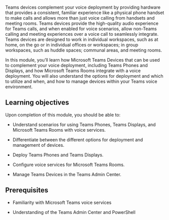 Teams devices complement your voice deployment by providing hardware that provides a consistent, familiar experience like a physical phone handset to make calls and allows more than just voice calling from handsets and meeting rooms. Teams devices provide the high-quality audio experience for Teams calls, and when enabled for voice scenarios, allow non-Teams calling and meeting experiences over a voice call to seamlessly integrate. Teams devices are designed to work in individual workspaces, such as at home, on the go or in individual offices or workspaces; in group workspaces, such as huddle spaces; communal areas, and meeting rooms.

In this module, you’ll learn how Microsoft Teams Devices that can be used to complement your voice deployment, including Teams Phones and Displays, and how Microsoft Teams Rooms integrate with a voice deployment. You will also understand the options for deployment and which to utilize and when, and how to manage devices within your Teams voice environment.

## Learning objectives

Upon completion of this module, you should be able to:

- Understand scenarios for using Teams Phones, Teams Displays, and Microsoft Teams Rooms with voice services.

- Differentiate between the different options for deployment and management of devices.

- Deploy Teams Phones and Teams Displays.

- Configure voice services for Microsoft Teams Rooms.

- Manage Teams Devices in the Teams Admin Center.

## Prerequisites

- Familiarity with Microsoft Teams voice services

- Understanding of the Teams Admin Center and PowerShell


